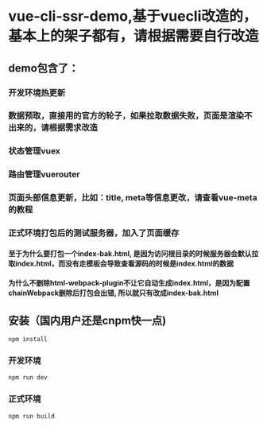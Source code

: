 # vue-cli-ssr-demo,基于vuecli改造的，基本上的架子都有，请根据需要自行改造
## demo包含了：
### 开发环境热更新
### 数据预取，直接用的官方的轮子，如果拉取数据失败，页面是渲染不出来的，请根据需求改造
### 状态管理vuex
### 路由管理vuerouter
### 页面头部信息更新，比如：title, meta等信息更改，请查看vue-meta的教程
### 正式环境打包后的测试服务器，加入了页面缓存
#### 至于为什么要打包一个index-bak.html, 是因为访问根目录的时候服务器会默认拉取index.html，而没有走模板会导致查看源码的时候是index.html的数据
#### 为什么不删除html-webpack-plugin不让它自动生成index.html，是因为配置chainWebpack删除后打包会出错, 所以就只有改成index-bak.html

## 安装（国内用户还是cnpm快一点)
```
npm install
```

### 开发环境
```
npm run dev
```

### 正式环境
```
npm run build
```